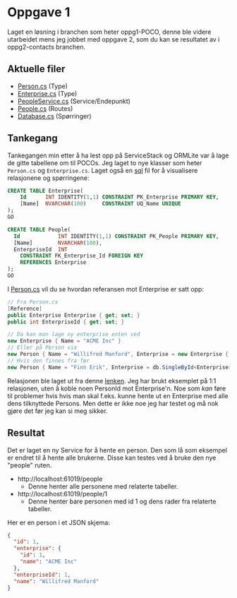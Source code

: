 # Oppgave 1

Laget en løsning i branchen som heter oppg1-POCO, denne ble videre utarbeidet mens jeg jobbet med oppgave 2, som du kan se resultatet av i oppg2-contacts branchen.

## Aktuelle filer

- [Person.cs](https://github.com/dotkim/RD-Kandidatoppgave/blob/oppg2-contacts/WebApplication1/People.Models/Types/Person.cs) (Type)
- [Enterprise.cs](https://github.com/dotkim/RD-Kandidatoppgave/blob/oppg2-contacts/WebApplication1/People.Models/Types/Enterprise.cs) (Type)
- [PeopleService.cs](https://github.com/dotkim/RD-Kandidatoppgave/blob/oppg2-contacts/WebApplication1/People.Services/PeopleService.cs) (Service/Endepunkt)
- [People.cs](https://github.com/dotkim/RD-Kandidatoppgave/blob/oppg2-contacts/WebApplication1/People.Models/People.cs) (Routes)
- [Database.cs](https://github.com/dotkim/RD-Kandidatoppgave/blob/oppg2-contacts/WebApplication1/Database.cs) (Spørringer)

## Tankegang

Tankegangen min etter å ha lest opp på ServiceStack og ORMLite var å lage de gitte tabellene om til POCOs. Jeg laget to nye klasser som heter `Person.cs` og `Enterprise.cs`. Laget også en [sql](https://github.com/dotkim/RD-Kandidatoppgave/blob/oppg2-contacts/HelpFiles/DatabaseConceptDesign.sql) fil for å visualisere relasjonene og spørringene:

```sql
CREATE TABLE Enterprise(
	Id      INT IDENTITY(1,1) CONSTRAINT PK_Enterprise PRIMARY KEY,
	[Name]  NVARCHAR(100)     CONSTRAINT UQ_Name UNIQUE
);
GO

CREATE TABLE People(
  Id            INT IDENTITY(1,1) CONSTRAINT PK_People PRIMARY KEY,
  [Name]        NVARCHAR(100),
  EnterpriseId  INT
    CONSTRAINT FK_Enterprise_Id FOREIGN KEY
    REFERENCES Enterprise
);
GO
```

I [Person.cs](https://github.com/dotkim/RD-Kandidatoppgave/blob/oppg2-contacts/WebApplication1/People.Models/Types/Person.cs) vil du se hvordan referansen mot Enterprise er satt opp:

```csharp
// Fra Person.cs
[Reference]
public Enterprise Enterprise { get; set; }
public int EnterpriseId { get; set; }

// Da kan man lage ny enterprise enten ved
new Enterprise { Name = "ACME Inc" }
// Eller på Person via
new Person { Name = "Willifred Manford", Enterprise = new Enterprise { Name = "ACME Inc" } }
// Hvis den finnes fra før
new Person { Name = "Finn Erik", Enterprise = db.SingleById<Enterprise>(1), EnterpriseId = 1 }
```

Relasjonen ble laget ut fra denne [lenken](https://github.com/ServiceStack/ServiceStack.OrmLite#create-tables-schemas). Jeg har brukt eksemplet på 1:1 relasjonen, uten å koble noen PersonId mot Enterprise'n. Noe som *kan* føre til problemer hvis hvis man skal f.eks. kunne hente ut en Enterprise med alle dens tilknyttede Persons. Men dette er ikke noe jeg har testet og må nok gjøre det før jeg kan si meg sikker.

## Resultat

Det er laget en ny Service for å hente en person. Den som lå som eksempel er endret til å hente alle brukerne. Disse kan testes ved å bruke den nye "people" ruten.

- http://localhost:61019/people
  - Denne henter alle personene med relaterte tabeller.
- http://localhost:61019/people/1
  - Denne henter bare personen med id 1 og dens rader fra relaterte tabeller.

Her er en person i et JSON skjema:

```json
{
  "id": 1,
  "enterprise": {
    "id": 1,
    "name": "ACME Inc"
  },
  "enterpriseId": 1,
  "name": "Willifred Manford"
}
```